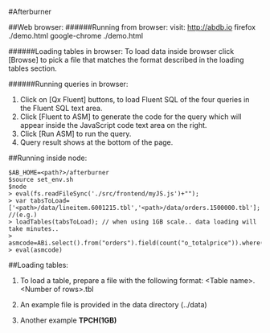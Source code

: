 #Afterburner

##Web browser:
######Running from browser:
    visit: http://abdb.io
    firefox ./demo.html
    google-chrome ./demo.html

######Loading tables in browser:
To load data inside browser click [Browse] to pick a file that matches the format described in the loading tables section.

######Running queries in browser:
1. Click on [Qx Fluent] buttons, to load Fluent SQL of the four queries in the Fluent SQL text area.
2. Click [Fluent to ASM] to generate the code for the query which will appear inside the JavaScript code text area on the right.
3. Click [Run ASM] to run the query.
4. Query result shows at the bottom of the page.

##Running inside node:

    $AB_HOME=<path?>/afterburner
    $source set_env.sh
    $node
    > eval(fs.readFileSync('./src/frontend/myJS.js')+"");
    > var tabsToLoad=['<path>/data/lineitem.6001215.tbl','<path>/data/orders.1500000.tbl']; //(e.g.)
    > loadTables(tabsToLoad); // when using 1GB scale.. data loading will take minutes..
    > asmcode=ABi.select().from("orders").field(count("o_totalprice")).where(lt("o_totalprice",1500)).toString()
    > eval(asmcode)
  
##Loading tables:

  1. To load a table, prepare a file with the following format:
            \<Table name\>.\<Number of rows\>.tbl

  2. An example file is provided in the data directory (../data)
  
  3. Another example **TPCH(1GB)**

